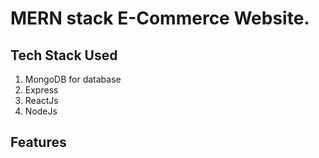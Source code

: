 # MERN stack E-Commerce Website.

## Tech Stack Used
1. MongoDB for database
2. Express
3. ReactJs
4. NodeJs

## Features
